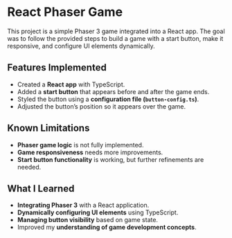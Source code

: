#  React Phaser Game

This project is a simple Phaser 3 game integrated into a React app. The goal was to follow the provided steps to build a game with a start button, make it responsive, and configure UI elements dynamically.

##  Features Implemented
- Created a **React app** with TypeScript.
- Added a **start button** that appears before and after the game ends.
- Styled the button using a **configuration file (`button-config.ts`)**.
- Adjusted the button’s position so it appears over the game.

## Known Limitations
- **Phaser game logic** is not fully implemented.
- **Game responsiveness** needs more improvements.
- **Start button functionality** is working, but further refinements are needed.

##  What I Learned
- **Integrating Phaser 3** with a React application.
- **Dynamically configuring UI elements** using TypeScript.
- **Managing button visibility** based on game state.
- Improved my **understanding of game development concepts**.


